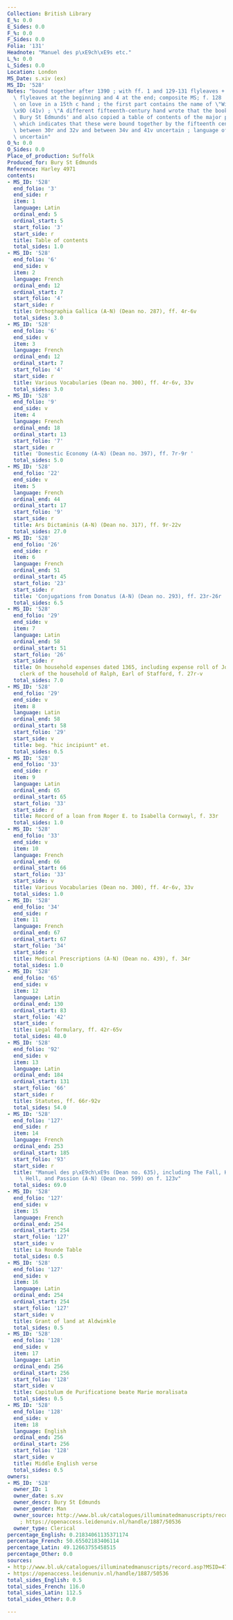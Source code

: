 ```yaml
---
Collection: British Library
E_%: 0.0
E_Sides: 0.0
F_%: 0.0
F_Sides: 0.0
Folia: '131'
Headnote: "Manuel des p\xE9ch\xE9s etc."
L_%: 0.0
L_Sides: 0.0
Location: London
MS_Date: s.xiv (ex)
MS_ID: '528'
Notes: "bound together after 1390 ; with ff. 1 and 129-131 flyleaves + 4 unfoliated\
  \ flyleaves at the beginning and 4 at the end; composite MS; f. 128  contains verses\
  \ on love in a 15th c hand ; the first part contains the name of \"Willelmus Smyth\"\
  \x9D (41v) ; \"A different fifteenth-century hand wrote that the book belonged to\
  \ Bury St Edmunds' and also copied a table of contents of the major parts (3r),\
  \ which indicates that these were bound together by the fifteenth century\" ; contents\
  \ between 30r and 32v and between 34v and 41v uncertain ; language of table of contents\
  \ uncertain"
O_%: 0.0
O_Sides: 0.0
Place_of_production: Suffolk
Produced_for: Bury St Edmunds
Reference: Harley 4971
contents:
- MS_ID: '528'
  end_folio: '3'
  end_side: r
  item: 1
  language: Latin
  ordinal_end: 5
  ordinal_start: 5
  start_folio: '3'
  start_side: r
  title: Table of contents
  total_sides: 1.0
- MS_ID: '528'
  end_folio: '6'
  end_side: v
  item: 2
  language: French
  ordinal_end: 12
  ordinal_start: 7
  start_folio: '4'
  start_side: r
  title: Orthographia Gallica (A-N) (Dean no. 287), ff. 4r-6v
  total_sides: 3.0
- MS_ID: '528'
  end_folio: '6'
  end_side: v
  item: 3
  language: French
  ordinal_end: 12
  ordinal_start: 7
  start_folio: '4'
  start_side: r
  title: Various Vocabularies (Dean no. 300), ff. 4r-6v, 33v
  total_sides: 3.0
- MS_ID: '528'
  end_folio: '9'
  end_side: v
  item: 4
  language: French
  ordinal_end: 18
  ordinal_start: 13
  start_folio: '7'
  start_side: r
  title: 'Domestic Economy (A-N) (Dean no. 397), ff. 7r-9r '
  total_sides: 5.0
- MS_ID: '528'
  end_folio: '22'
  end_side: v
  item: 5
  language: French
  ordinal_end: 44
  ordinal_start: 17
  start_folio: '9'
  start_side: r
  title: Ars Dictaminis (A-N) (Dean no. 317), ff. 9r-22v
  total_sides: 27.0
- MS_ID: '528'
  end_folio: '26'
  end_side: r
  item: 6
  language: French
  ordinal_end: 51
  ordinal_start: 45
  start_folio: '23'
  start_side: r
  title: 'Conjugations from Donatus (A-N) (Dean no. 293), ff. 23r-26r '
  total_sides: 6.5
- MS_ID: '528'
  end_folio: '29'
  end_side: v
  item: 7
  language: Latin
  ordinal_end: 58
  ordinal_start: 51
  start_folio: '26'
  start_side: r
  title: On household expenses dated 1365, including expense roll of John Bromleye,
    clerk of the household of Ralph, Earl of Stafford, f. 27r-v
  total_sides: 7.0
- MS_ID: '528'
  end_folio: '29'
  end_side: v
  item: 8
  language: Latin
  ordinal_end: 58
  ordinal_start: 58
  start_folio: '29'
  start_side: v
  title: beg. "hic incipiunt" et.
  total_sides: 0.5
- MS_ID: '528'
  end_folio: '33'
  end_side: r
  item: 9
  language: Latin
  ordinal_end: 65
  ordinal_start: 65
  start_folio: '33'
  start_side: r
  title: Record of a loan from Roger E. to Isabella Cornwayl, f. 33r
  total_sides: 1.0
- MS_ID: '528'
  end_folio: '33'
  end_side: v
  item: 10
  language: French
  ordinal_end: 66
  ordinal_start: 66
  start_folio: '33'
  start_side: v
  title: Various Vocabularies (Dean no. 300), ff. 4r-6v, 33v
  total_sides: 1.0
- MS_ID: '528'
  end_folio: '34'
  end_side: r
  item: 11
  language: French
  ordinal_end: 67
  ordinal_start: 67
  start_folio: '34'
  start_side: r
  title: Medical Prescriptions (A-N) (Dean no. 439), f. 34r
  total_sides: 1.0
- MS_ID: '528'
  end_folio: '65'
  end_side: v
  item: 12
  language: Latin
  ordinal_end: 130
  ordinal_start: 83
  start_folio: '42'
  start_side: r
  title: Legal formulary, ff. 42r-65v
  total_sides: 48.0
- MS_ID: '528'
  end_folio: '92'
  end_side: v
  item: 13
  language: Latin
  ordinal_end: 184
  ordinal_start: 131
  start_folio: '66'
  start_side: r
  title: Statutes, ff. 66r-92v
  total_sides: 54.0
- MS_ID: '528'
  end_folio: '127'
  end_side: r
  item: 14
  language: French
  ordinal_end: 253
  ordinal_start: 185
  start_folio: '93'
  start_side: r
  title: "Manuel des p\xE9ch\xE9s (Dean no. 635), including The Fall, Harrowing of\
    \ Hell, and Passion (A-N) (Dean no. 599) on f. 123v"
  total_sides: 69.0
- MS_ID: '528'
  end_folio: '127'
  end_side: v
  item: 15
  language: French
  ordinal_end: 254
  ordinal_start: 254
  start_folio: '127'
  start_side: v
  title: La Rounde Table
  total_sides: 0.5
- MS_ID: '528'
  end_folio: '127'
  end_side: v
  item: 16
  language: Latin
  ordinal_end: 254
  ordinal_start: 254
  start_folio: '127'
  start_side: v
  title: Grant of land at Aldwinkle
  total_sides: 0.5
- MS_ID: '528'
  end_folio: '128'
  end_side: v
  item: 17
  language: Latin
  ordinal_end: 256
  ordinal_start: 256
  start_folio: '128'
  start_side: v
  title: Capitulum de Purificatione beate Marie moralisata
  total_sides: 0.5
- MS_ID: '528'
  end_folio: '128'
  end_side: v
  item: 18
  language: English
  ordinal_end: 256
  ordinal_start: 256
  start_folio: '128'
  start_side: v
  title: Middle English verse
  total_sides: 0.5
owners:
- MS_ID: '528'
  owner_ID: 1
  owner_date: s.xv
  owner_descr: Bury St Edmunds
  owner_gender: Man
  owner_source: http://www.bl.uk/catalogues/illuminatedmanuscripts/record.asp?MSID=4716&CollID=8&NStart=4971
    ; https://openaccess.leidenuniv.nl/handle/1887/50536
  owner_type: Clerical
percentage_English: 0.21834061135371174
percentage_French: 50.65502183406114
percentage_Latin: 49.12663755458515
percentage_Other: 0.0
sources:
- http://www.bl.uk/catalogues/illuminatedmanuscripts/record.asp?MSID=4716&CollID=8&NStart=4971
- https://openaccess.leidenuniv.nl/handle/1887/50536
total_sides_English: 0.5
total_sides_French: 116.0
total_sides_Latin: 112.5
total_sides_Other: 0.0

---
```

